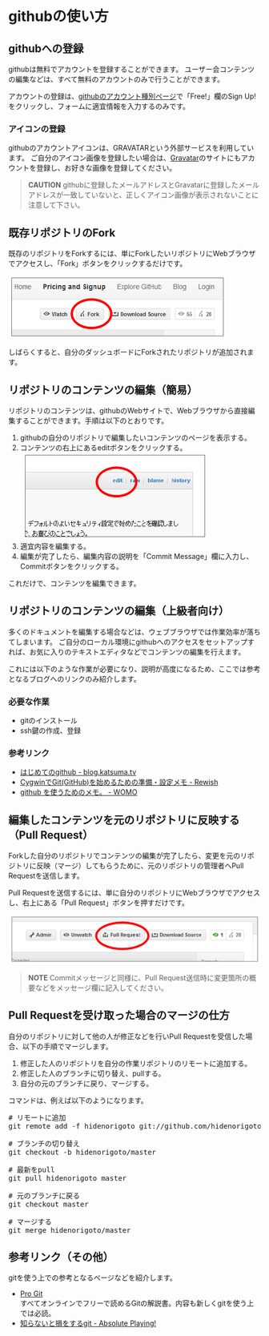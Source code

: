 githubの使い方
==============


githubへの登録
--------------

githubは無料でアカウントを登録することができます。
ユーザー会コンテンツの編集などは、すべて無料のアカウントのみで行うことができます。

アカウントの登録は、[githubのアカウント種別ページ](http://github.com/plans)で「Free!」欄のSign Up!をクリックし、フォームに適宜情報を入力するのみです。


### アイコンの登録

githubのアカウントアイコンは、GRAVATARという外部サービスを利用しています。
ご自分のアイコン画像を登録したい場合は、[Gravatar](http://ja.gravatar.com/)のサイトにもアカウントを登録し、お好きな画像を登録してください。

> **CAUTION**
> githubに登録したメールアドレスとGravatarに登録したメールアドレスが一致していないと、正しくアイコン画像が表示されないことに注意して下さい。



既存リポジトリのFork
--------------------

既存のリポジトリをForkするには、単にForkしたいリポジトリにWebブラウザでアクセスし、「Fork」ボタンをクリックするだけです。

![Forkボタン](images/github/fork.png)


しばらくすると、自分のダッシュボードにForkされたリポジトリが追加されます。



リポジトリのコンテンツの編集（簡易）
------------------------------------

リポジトリのコンテンツは、githubのWebサイトで、Webブラウザから直接編集することができます。手順は以下のとおりです。

1. githubの自分のリポジトリで編集したいコンテンツのページを表示する。
2. コンテンツの右上にあるeditボタンをクリックする。
   ![editボタン](images/github/edit.png)
3. 適宜内容を編集する。
4. 編集が完了したら、編集内容の説明を「Commit Message」欄に入力し、Commitボタンをクリックする。

これだけで、コンテンツを編集できます。



リポジトリのコンテンツの編集（上級者向け）
------------------------------------------

多くのドキュメントを編集する場合などは、ウェブブラウザでは作業効率が落ちてしまいます。
ご自分のローカル環境にgithubへのアクセスをセットアップすれば、お気に入りのテキストエディタなどでコンテンツの編集を行えます。

これには以下のような作業が必要になり、説明が高度になるため、ここでは参考となるブログへのリンクのみ紹介します。

### 必要な作業

- gitのインストール
- ssh鍵の作成、登録


### 参考リンク

- [はじめてのgithub - blog.katsuma.tv](http://blog.katsuma.tv/2009/02/first_github.html)
- [CygwinでGit(GitHub)を始めるための準備・設定メモ - Rewish](http://rewish.org/tools/cygwin_github)
- [github を使うためのメモ。 - WOMO](http://womo.nconc.net/2010/03/04/github)



編集したコンテンツを元のリポジトリに反映する（Pull Request）
------------------------------------------------------------

Forkした自分のリポジトリでコンテンツの編集が完了したら、変更を元のリポジトリに反映（マージ）してもらうために、元のリポジトリの管理者へPull Requestを送信します。

Pull Requestを送信するには、単に自分のリポジトリにWebブラウザでアクセスし、右上にある「Pull Request」ボタンを押すだけです。

![Pull Requestボタン](images/github/pullrequest.png)

> **NOTE**
> Commitメッセージと同様に、Pull Request送信時に変更箇所の概要などをメッセージ欄に記入してください。



Pull Requestを受け取った場合のマージの仕方
------------------------------------------

自分のリポジトリに対して他の人が修正などを行いPull Requestを受信した場合、以下の手順でマージします。

1. 修正した人のリポジトリを自分の作業リポジトリのリモートに追加する。
2. 修正した人のブランチに切り替え、pullする。
3. 自分の元のブランチに戻り、マージする。

コマンドは、例えば以下のようになります。

<pre class="command-line">
# リモートに追加
git remote add -f hidenorigoto git://github.com/hidenorigoto/sfjp-doc-main.git

# ブランチの切り替え
git checkout -b hidenorigoto/master

# 最新をpull
git pull hidenorigoto master

# 元のブランチに戻る
git checkout master

# マージする
git merge hidenorigoto/master
</pre>



参考リンク（その他）
--------------------

gitを使う上での参考となるページなどを紹介します。

- [Pro Git](http://progit.org/book/ja/)<br />
  すべてオンラインでフリーで読めるGitの解説書。内容も新しくgitを使う上では必読。
- [知らないと損をするgit - Absolute Playing!](http://d.hatena.ne.jp/Kiske/20081003/1223008270)

